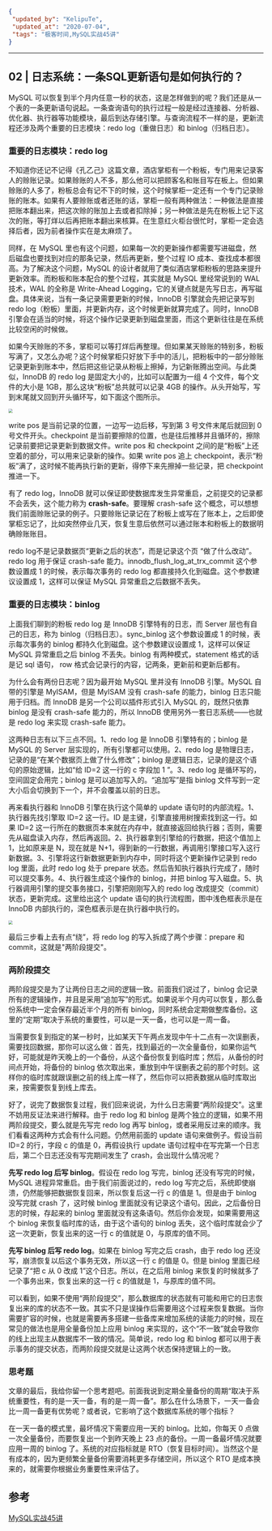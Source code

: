 ```json
{
 "updated_by": "KelipuTe",
 "updated_at": "2020-07-04",
 "tags": "极客时间,MySQL实战45讲"
}
```

---

## 02 | 日志系统：一条SQL更新语句是如何执行的？

MySQL 可以恢复到半个月内任意一秒的状态，这是怎样做到的呢？我们还是从一个表的一条更新语句说起。一条查询语句的执行过程一般是经过连接器、分析器、优化器、执行器等功能模块，最后到达存储引擎。与查询流程不一样的是，更新流程还涉及两个重要的日志模块：redo log（重做日志）和 binlog（归档日志）。

### 重要的日志模块：redo log

不知道你还记不记得《孔乙己》这篇文章，酒店掌柜有一个粉板，专门用来记录客人的赊账记录。如果赊账的人不多，那么他可以把顾客名和账目写在板上。但如果赊账的人多了，粉板总会有记不下的时候，这个时候掌柜一定还有一个专门记录赊账的账本。如果有人要赊账或者还账的话，掌柜一般有两种做法：一种做法是直接把账本翻出来，把这次赊的账加上去或者扣除掉；另一种做法是先在粉板上记下这次的账，等打烊以后再把账本翻出来核算。在生意红火柜台很忙时，掌柜一定会选择后者，因为前者操作实在是太麻烦了。

同样，在 MySQL 里也有这个问题，如果每一次的更新操作都需要写进磁盘，然后磁盘也要找到对应的那条记录，然后再更新，整个过程 IO 成本、查找成本都很高。为了解决这个问题，MySQL 的设计者就用了类似酒店掌柜粉板的思路来提升更新效率。而粉板和账本配合的整个过程，其实就是 MySQL 里经常说到的 WAL 技术，WAL 的全称是 Write-Ahead Logging，它的关键点就是先写日志，再写磁盘。具体来说，当有一条记录需要更新的时候，InnoDB 引擎就会先把记录写到 redo log（粉板）里面，并更新内存，这个时候更新就算完成了。同时，InnoDB 引擎会在适当的时候，将这个操作记录更新到磁盘里面，而这个更新往往是在系统比较空闲的时候做。

如果今天赊账的不多，掌柜可以等打烊后再整理。但如果某天赊账的特别多，粉板写满了，又怎么办呢？这个时候掌柜只好放下手中的活儿，把粉板中的一部分赊账记录更新到账本中，然后把这些记录从粉板上擦掉，为记新账腾出空间。与此类似，InnoDB 的 redo log 是固定大小的，比如可以配置为一组 4 个文件，每个文件的大小是 1GB，那么这块“粉板”总共就可以记录 4GB  的操作。从头开始写，写到末尾就又回到开头循环写，如下面这个图所示。

<img src="../Image/02-MySQLSZ45J_img01.png" style="zoom:50%;" />

write pos  是当前记录的位置，一边写一边后移，写到第 3 号文件末尾后就回到 0 号文件开头。checkpoint  是当前要擦除的位置，也是往后推移并且循环的，擦除记录前要把记录更新到数据文件。write pos 和 checkpoint  之间的是“粉板”上还空着的部分，可以用来记录新的操作。如果 write pos 追上  checkpoint，表示“粉板”满了，这时候不能再执行新的更新，得停下来先擦掉一些记录，把 checkpoint 推进一下。

有了 redo  log，InnoDB 就可以保证即使数据库发生异常重启，之前提交的记录都不会丢失，这个能力称为 **crash-safe**。要理解  crash-safe  这个概念，可以想想我们前面赊账记录的例子。只要赊账记录记在了粉板上或写在了账本上，之后即使掌柜忘记了，比如突然停业几天，恢复生意后依然可以通过账本和粉板上的数据明确赊账账目。

redo log不是记录数据页“更新之后的状态”，而是记录这个页 “做了什么改动”。redo log 用于保证 crash-safe 能力。innodb_flush_log_at_trx_commit 这个参数设置成 1 的时候，表示每次事务的 redo log  都直接持久化到磁盘。这个参数建议设置成 1，这样可以保证 MySQL 异常重启之后数据不丢失。

### 重要的日志模块：binlog

上面我们聊到的粉板 redo log 是 InnoDB 引擎特有的日志，而 Server 层也有自己的日志，称为 binlog（归档日志）。sync_binlog 这个参数设置成 1 的时候，表示每次事务的 binlog 都持久化到磁盘。这个参数建议设置成 1，这样可以保证 MySQL 异常重启之后 binlog 不丢失。binlog 有两种模式，statement 格式的话是记 sql 语句， row 格式会记录行的内容，记两条，更新前和更新后都有。

为什么会有两份日志呢？因为最开始 MySQL 里并没有 InnoDB  引擎。MySQL 自带的引擎是 MyISAM，但是 MyISAM 没有 crash-safe 的能力，binlog 日志只能用于归档。而  InnoDB 是另一个公司以插件形式引入 MySQL 的，既然只依靠 binlog 是没有 crash-safe 能力的，所以 InnoDB  使用另外一套日志系统——也就是 redo log 来实现 crash-safe 能力。

这两种日志有以下三点不同。1、redo log 是  InnoDB 引擎特有的；binlog 是 MySQL 的 Server 层实现的，所有引擎都可以使用。2、redo log  是物理日志，记录的是“在某个数据页上做了什么修改”；binlog 是逻辑日志，记录的是这个语句的原始逻辑，比如“给 ID=2 这一行的 c  字段加 1 ”。3、redo log 是循环写的，空间固定会用完；binlog 是可以追加写入的。“追加写”是指 binlog  文件写到一定大小后会切换到下一个，并不会覆盖以前的日志。

再来看执行器和 InnoDB 引擎在执行这个简单的 update 语句时的内部流程。1、执行器先找引擎取 ID=2 这一行。ID  是主键，引擎直接用树搜索找到这一行。如果 ID=2  这一行所在的数据页本来就在内存中，就直接返回给执行器；否则，需要先从磁盘读入内存，然后再返回。2、执行器拿到引擎给的行数据，把这个值加上  1，比如原来是 N，现在就是 N+1，得到新的一行数据，再调用引擎接口写入这行新数据。3、引擎将这行新数据更新到内存中，同时将这个更新操作记录到  redo log 里面，此时 redo log 处于 prepare 状态。然后告知执行器执行完成了，随时可以提交事务。4、执行器生成这个操作的  binlog，并把 binlog 写入磁盘。5、执行器调用引擎的提交事务接口，引擎把刚刚写入的 redo log  改成提交（commit）状态，更新完成。这里给出这个 update 语句的执行流程图，图中浅色框表示是在 InnoDB  内部执行的，深色框表示是在执行器中执行的。

<img src="../Image/02-MySQLSZ45J_img02.png" style="zoom: 50%;" />

最后三步看上去有点“绕”，将 redo log 的写入拆成了两个步骤：prepare 和 commit，这就是"两阶段提交"。

### 两阶段提交

两阶段提交是为了让两份日志之间的逻辑一致。前面我们说过了，binlog  会记录所有的逻辑操作，并且是采用“追加写”的形式。如果说半个月内可以恢复，那么备份系统中一定会保存最近半个月的所有  binlog，同时系统会定期做整库备份。这里的“定期”取决于系统的重要性，可以是一天一备，也可以是一周一备。

当需要恢复到指定的某一秒时，比如某天下午两点发现中午十二点有一次误删表，需要找回数据，那你可以这么做：首先，找到最近的一次全量备份，如果你运气好，可能就是昨天晚上的一个备份，从这个备份恢复到临时库；然后，从备份的时间点开始，将备份的 binlog  依次取出来，重放到中午误删表之前的那个时刻。这样你的临时库就跟误删之前的线上库一样了，然后你可以把表数据从临时库取出来，按需要恢复到线上库去。

好了，说完了数据恢复过程，我们回来说说，为什么日志需要“两阶段提交”。这里不妨用反证法来进行解释。由于 redo log 和 binlog 是两个独立的逻辑，如果不用两阶段提交，要么就是先写完 redo log 再写  binlog，或者采用反过来的顺序。我们看看这两种方式会有什么问题。仍然用前面的 update 语句来做例子。假设当前 ID=2 的行，字段 c 的值是 0，再假设执行 update 语句过程中在写完第一个日志后，第二个日志还没有写完期间发生了 crash，会出现什么情况呢？

**先写 redo log 后写  binlog**。假设在 redo log 写完，binlog 还没有写完的时候，MySQL 进程异常重启。由于我们前面说过的，redo log  写完之后，系统即使崩溃，仍然能够把数据恢复回来，所以恢复后这一行 c 的值是 1。但是由于 binlog 没写完就 crash 了，这时候  binlog 里面就没有记录这个语句。因此，之后备份日志的时候，存起来的 binlog 里面就没有这条语句。然后你会发现，如果需要用这个  binlog 来恢复临时库的话，由于这个语句的 binlog 丢失，这个临时库就会少了这一次更新，恢复出来的这一行 c 的值就是  0，与原库的值不同。

**先写 binlog 后写 redo log**。如果在 binlog 写完之后 crash，由于 redo log  还没写，崩溃恢复以后这个事务无效，所以这一行 c 的值是 0。但是 binlog 里面已经记录了“把 c 从 0 改成  1”这个日志。所以，在之后用 binlog 来恢复的时候就多了一个事务出来，恢复出来的这一行 c 的值就是 1，与原库的值不同。

可以看到，如果不使用“两阶段提交”，那么数据库的状态就有可能和用它的日志恢复出来的库的状态不一致。其实不只是误操作后需要用这个过程来恢复数据。当你需要扩容的时候，也就是需要再多搭建一些备库来增加系统的读能力的时候，现在常见的做法也是用全量备份加上应用 binlog 来实现的，这个“不一致”就会导致你的线上出现主从数据库不一致的情况。简单说，redo log 和 binlog  都可以用于表示事务的提交状态，而两阶段提交就是让这两个状态保持逻辑上的一致。

### 思考题

文章的最后，我给你留一个思考题吧。前面我说到定期全量备份的周期“取决于系统重要性，有的是一天一备，有的是一周一备”。那么在什么场景下，一天一备会比一周一备更有优势呢？或者说，它影响了这个数据库系统的哪个指标？

在一天一备的模式里，最坏情况下需要应用一天的  binlog。比如，你每天 0 点做一次全量备份，而要恢复出一个到昨天晚上 23 点的备份。一周一备最坏情况就要应用一周的 binlog  了。系统的对应指标就是 RTO（恢复目标时间）。当然这个是有成本的，因为更频繁全量备份需要消耗更多存储空间，所以这个 RTO  是成本换来的，就需要你根据业务重要性来评估了。

## 参考

[MySQL实战45讲](https://time.geekbang.org/column/intro/139)